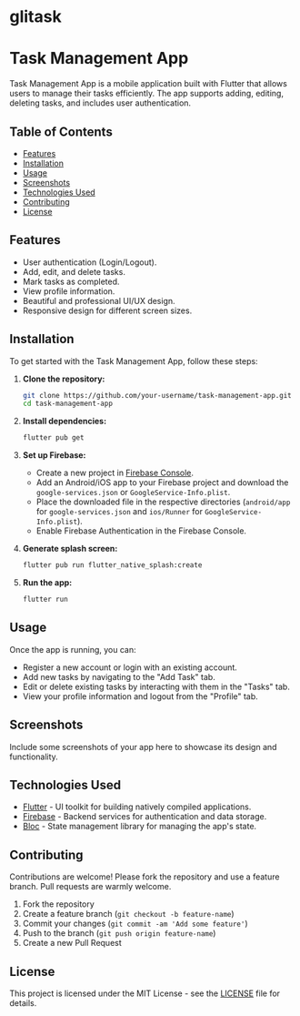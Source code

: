 # glitask

# Task Management App

Task Management App is a mobile application built with Flutter that allows users to manage their tasks efficiently. The app supports adding, editing, deleting tasks, and includes user authentication.

## Table of Contents

- [Features](#features)
- [Installation](#installation)
- [Usage](#usage)
- [Screenshots](#screenshots)
- [Technologies Used](#technologies-used)
- [Contributing](#contributing)
- [License](#license)

## Features

- User authentication (Login/Logout).
- Add, edit, and delete tasks.
- Mark tasks as completed.
- View profile information.
- Beautiful and professional UI/UX design.
- Responsive design for different screen sizes.

## Installation

To get started with the Task Management App, follow these steps:

1. **Clone the repository:**

    ```sh
    git clone https://github.com/your-username/task-management-app.git
    cd task-management-app
    ```

2. **Install dependencies:**

    ```sh
    flutter pub get
    ```

3. **Set up Firebase:**

    - Create a new project in [Firebase Console](https://console.firebase.google.com/).
    - Add an Android/iOS app to your Firebase project and download the `google-services.json` or `GoogleService-Info.plist`.
    - Place the downloaded file in the respective directories (`android/app` for `google-services.json` and `ios/Runner` for `GoogleService-Info.plist`).
    - Enable Firebase Authentication in the Firebase Console.

4. **Generate splash screen:**

    ```sh
    flutter pub run flutter_native_splash:create
    ```

5. **Run the app:**

    ```sh
    flutter run
    ```

## Usage

Once the app is running, you can:

- Register a new account or login with an existing account.
- Add new tasks by navigating to the "Add Task" tab.
- Edit or delete existing tasks by interacting with them in the "Tasks" tab.
- View your profile information and logout from the "Profile" tab.

## Screenshots

Include some screenshots of your app here to showcase its design and functionality.

## Technologies Used

- [Flutter](https://flutter.dev/) - UI toolkit for building natively compiled applications.
- [Firebase](https://firebase.google.com/) - Backend services for authentication and data storage.
- [Bloc](https://bloclibrary.dev/) - State management library for managing the app's state.

## Contributing

Contributions are welcome! Please fork the repository and use a feature branch. Pull requests are warmly welcome.

1. Fork the repository
2. Create a feature branch (`git checkout -b feature-name`)
3. Commit your changes (`git commit -am 'Add some feature'`)
4. Push to the branch (`git push origin feature-name`)
5. Create a new Pull Request

## License

This project is licensed under the MIT License - see the [LICENSE](LICENSE) file for details.
